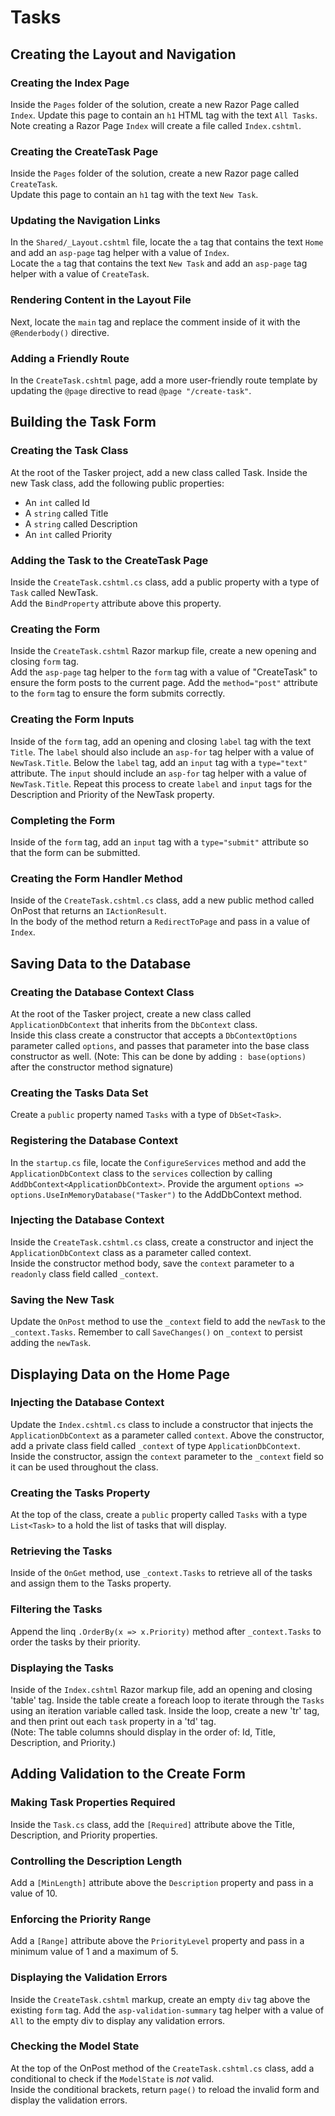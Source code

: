 # Tasks

## Creating the Layout and Navigation

### Creating the Index Page
Inside the `Pages` folder of the solution, create a new Razor Page called `Index`. 
Update this page to contain an `h1` HTML tag with the text `All Tasks`. Note creating a Razor Page `Index` will create a file called `Index.cshtml`.

### Creating the CreateTask Page
Inside the `Pages` folder of the solution, create a new Razor page called `CreateTask`.  
Update this page to contain an `h1` tag with the text `New Task`.

### Updating the Navigation Links
In the `Shared/_Layout.cshtml` file, locate the `a` tag that contains the text `Home` and add an `asp-page` tag helper with a value of `Index`.  
Locate the `a` tag that contains the text `New Task` and add an `asp-page` tag helper with a value of `CreateTask`.

### Rendering Content in the Layout File
Next, locate the `main` tag and replace the comment inside of it with the `@Renderbody()` directive.

### Adding a Friendly Route
In the `CreateTask.cshtml` page, add a more user-friendly route template by updating the `@page` directive to read `@page "/create-task"`.

## Building the Task Form

### Creating the Task Class
At the root of the Tasker project, add a new class called Task. Inside the new Task class, add the following public properties:
* An `int` called Id
* A `string` called Title
* A `string` called Description
* An `int` called Priority

### Adding the Task to the CreateTask Page
Inside the `CreateTask.cshtml.cs` class, add a public property with a type of `Task` called NewTask.  
Add the `BindProperty` attribute above this property.

### Creating the Form
Inside the `CreateTask.cshtml` Razor markup file, create a new opening and closing `form` tag.  
Add the `asp-page` tag helper to the `form` tag with a value of "CreateTask" to ensure the form posts to the current page.
Add the `method="post"` attribute to the `form` tag to ensure the form submits correctly.

### Creating the Form Inputs
Inside of the `form` tag, add an opening and closing `label` tag with the text `Title`.  The `label` should also include an `asp-for` tag helper with a value of `NewTask.Title`.
Below the `label` tag, add an `input` tag with a `type="text"` attribute.  The `input` should include an `asp-for` tag helper with a value of `NewTask.Title`.
Repeat this process to create `label` and `input` tags for the Description and Priority of the NewTask property.

### Completing the Form
Inside of the `form` tag, add an `input` tag with a `type="submit"` attribute so that the form can be submitted.

### Creating the Form Handler Method
Inside of the `CreateTask.cshtml.cs` class, add a new public method called OnPost that returns an `IActionResult`.  
In the body of the method return a `RedirectToPage` and pass in a value of `Index`.

## Saving Data to the Database

### Creating the Database Context Class
At the root of the Tasker project, create a new class called `ApplicationDbContext` that inherits from the `DbContext` class.  
Inside this class create a constructor that accepts a `DbContextOptions` parameter called `options`, and passes that parameter into the base class constructor as well.
(Note: This can be done by adding `: base(options)` after the constructor method signature)

### Creating the Tasks Data Set
Create a `public` property named `Tasks` with a type of `DbSet<Task>`.  

### Registering the Database Context
In the `startup.cs` file, locate the `ConfigureServices` method and add the `ApplicationDbContext` class to the `services` collection by calling `AddDbContext<ApplicationDbContext>`.
Provide the argument `options => options.UseInMemoryDatabase("Tasker")` to the AddDbContext method.

### Injecting the Database Context
Inside the `CreateTask.cshtml.cs` class, create a constructor and inject the `ApplicationDbContext` class as a parameter called context.  
Inside the constructor method body, save the `context` parameter to a `readonly` class field called `_context`.

### Saving the New Task
Update the `OnPost` method to use the `_context` field to add the `newTask` to the `_context.Tasks`.
Remember to call `SaveChanges()` on `_context` to persist adding the `newTask`.

## Displaying Data on the Home Page

### Injecting the Database Context
Update the `Index.cshtml.cs` class to include a constructor that injects the `ApplicationDbContext` as a parameter called `context`.
Above the constructor, add a private class field called `_context` of type `ApplicationDbContext`.
Inside the constructor, assign the `context` parameter to the `_context` field so it can be used throughout the class.

### Creating the Tasks Property
At the top of the class, create a `public` property called `Tasks` with a type `List<Task>` to a hold the list of tasks that will display.

### Retrieving the Tasks
Inside of the `OnGet` method, use `_context.Tasks` to retrieve all of the tasks and assign them to the Tasks property.

### Filtering the Tasks
Append the linq `.OrderBy(x => x.Priority)` method after `_context.Tasks` to order the tasks by their priority.

### Displaying the Tasks
Inside of the `Index.cshtml` Razor markup file, add an opening and closing 'table' tag.
Inside the table create a foreach loop to iterate through the `Tasks` using an iteration variable called task.
Inside the loop, create a new 'tr' tag, and then print out each `task` property in a 'td' tag.  
(Note: The table columns should display in the order of: Id, Title, Description, and Priority.)


## Adding Validation to the Create Form

### Making Task Properties Required
Inside the `Task.cs` class, add the `[Required]` attribute above the Title, Description, and Priority properties.

### Controlling the Description Length
Add a `[MinLength]` attribute above the `Description` property and pass in a value of 10.

### Enforcing the Priority Range
Add a `[Range]` attribute above the `PriorityLevel` property and pass in a minimum value of 1 and a maximum of 5.

### Displaying the Validation Errors
Inside the `CreateTask.cshtml` markup, create an empty `div` tag above the existing `form` tag.
Add the `asp-validation-summary` tag helper with a value of `All` to the empty div to display any validation errors.

### Checking the Model State
At the top of the OnPost method of the `CreateTask.cshtml.cs` class, add a conditional to check if the `ModelState` is _not_ valid.  
Inside the conditional brackets, return `page()` to reload the invalid form and display the validation errors.